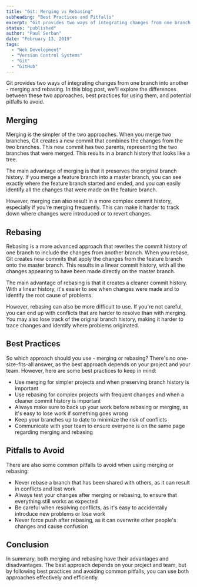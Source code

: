 ```yaml
---
title: "Git: Merging vs Rebasing"
subheading: "Best Practices and Pitfalls"
excerpt: "Git provides two ways of integrating changes from one branch into another - merging and rebasing. In this blog post, we'll explore the differences between these two approaches, best practices for using them, and potential pitfalls to avoid."
status: "published"
author: "Paul Serban"
date: "February 13, 2019"
tags:
  - "Web Development"
  - "Version Control Systems"
  - "Git"
  - "GitHub"
---
```


Git provides two ways of integrating changes from one branch into another - merging and rebasing. In this blog post, we'll explore the differences between these two approaches, best practices for using them, and potential pitfalls to avoid.

## Merging

Merging is the simpler of the two approaches. When you merge two branches, Git creates a new commit that combines the changes from the two branches. This new commit has two parents, representing the two branches that were merged. This results in a branch history that looks like a tree.

The main advantage of merging is that it preserves the original branch history. If you merge a feature branch into a master branch, you can see exactly where the feature branch started and ended, and you can easily identify all the changes that were made on the feature branch.

However, merging can also result in a more complex commit history, especially if you're merging frequently. This can make it harder to track down where changes were introduced or to revert changes.

## Rebasing

Rebasing is a more advanced approach that rewrites the commit history of one branch to include the changes from another branch. When you rebase, Git creates new commits that apply the changes from the feature branch onto the master branch. This results in a linear commit history, with all the changes appearing to have been made directly on the master branch.

The main advantage of rebasing is that it creates a cleaner commit history. With a linear history, it's easier to see when changes were made and to identify the root cause of problems.

However, rebasing can also be more difficult to use. If you're not careful, you can end up with conflicts that are harder to resolve than with merging. You may also lose track of the original branch history, making it harder to trace changes and identify where problems originated.

## Best Practices

So which approach should you use - merging or rebasing? There's no one-size-fits-all answer, as the best approach depends on your project and your team. However, here are some best practices to keep in mind:

- Use merging for simpler projects and when preserving branch history is important
- Use rebasing for complex projects with frequent changes and when a cleaner commit history is important
- Always make sure to back up your work before rebasing or merging, as it's easy to lose work if something goes wrong
- Keep your branches up to date to minimize the risk of conflicts
- Communicate with your team to ensure everyone is on the same page regarding merging and rebasing

## Pitfalls to Avoid

There are also some common pitfalls to avoid when using merging or rebasing:

- Never rebase a branch that has been shared with others, as it can result in conflicts and lost work
- Always test your changes after merging or rebasing, to ensure that everything still works as expected
- Be careful when resolving conflicts, as it's easy to accidentally introduce new problems or lose work
- Never force push after rebasing, as it can overwrite other people's changes and cause confusion

## Conclusion

In summary, both merging and rebasing have their advantages and disadvantages. The best approach depends on your project and team, but by following best practices and avoiding common pitfalls, you can use both approaches effectively and efficiently.

